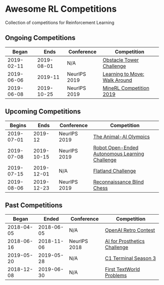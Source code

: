 # Awesome RL Competitions
Collection of competitions for Reinforcement Learning

## Ongoing Competitions

| Began      | Ends       | Conference | Competition |
| ---------- | ---------- | ---------- | ----------- |
| 2019-02-11 | 2019-08-01 | N/A | [Obstacle Tower Challenge](https://www.aicrowd.com/challenges/unity-obstacle-tower-challenge) |
| 2019-06-06 | 2019-11    | NeurIPS 2019 | [Learning to Move: Walk Around](https://www.aicrowd.com/challenges/neurips-2019-learning-to-move-walk-around) |
| 2019-06-08 | 2019-10-25 | NeurIPS 2019 | [MineRL Competition 2019](http://minerl.io/competition/) |

## Upcoming Competitions

| Begins     | Ends       | Conference | Competition |
| ---------- | ---------- | ---------- | ----------- |
| 2019-07-01 | 2019-12    | NeurIPS 2019 | [The Animal-AI Olympics](http://animalaiolympics.com) |
| 2019-07-08 | 2019-10-15 | NeurIPS 2019 | [Robot Open-Ended Autonomous Learning Challenge](https://www.aicrowd.com/challenges/neurips-2019-robot-open-ended-autonomous-learning) |
| 2019-07-15 | 2019-12-01 | N/A | [Flatland Challenge](https://www.aicrowd.com/challenges/flatland-challenge) |
| 2019-08-06 | 2019-12-23 | NeurIPS 2019 | [Reconnaissance Blind Chess](https://secwww.jhuapl.edu/ReconBlindChess/) |

## Past Competitions

| Began      | Ended      | Conference | Competition |
| ---------- | ---------- | ---------- | ----------- |
| 2018-04-05 | 2018-06-05 | N/A | [OpenAI Retro Contest](https://openai.com/blog/retro-contest/) |
| 2018-06-16 | 2018-11-06 | NeurIPS 2018 | [AI for Prosthetics Challenge](https://www.crowdai.org/challenges/nips-2018-ai-for-prosthetics-challenge) |
| 2019-05-20 | 2019-05-28 | N/A | [C1 Terminal Season 3](https://terminal.c1games.com/) |
| 2018-12-08 | 2019-06-30 | N/A | [First TextWorld Problems](https://competitions.codalab.org/competitions/20865) |
